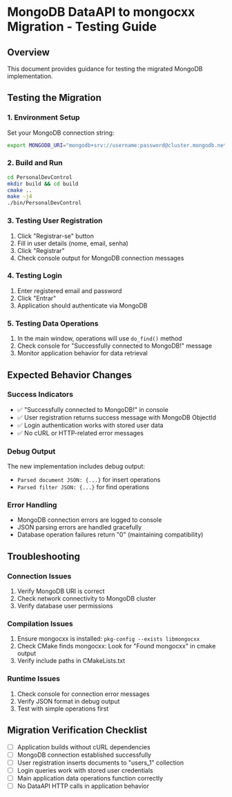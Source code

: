 # MongoDB DataAPI to mongocxx Migration - Testing Guide

## Overview
This document provides guidance for testing the migrated MongoDB implementation.

## Testing the Migration

### 1. Environment Setup
Set your MongoDB connection string:
```bash
export MONGODB_URI="mongodb+srv://username:password@cluster.mongodb.net/database"
```

### 2. Build and Run
```bash
cd PersonalDevControl
mkdir build && cd build
cmake ..
make -j4
./bin/PersonalDevControl
```

### 3. Testing User Registration
1. Click "Registrar-se" button
2. Fill in user details (nome, email, senha)
3. Click "Registrar"
4. Check console output for MongoDB connection messages

### 4. Testing Login
1. Enter registered email and password
2. Click "Entrar"
3. Application should authenticate via MongoDB

### 5. Testing Data Operations
1. In the main window, operations will use `do_find()` method
2. Check console for "Successfully connected to MongoDB!" message
3. Monitor application behavior for data retrieval

## Expected Behavior Changes

### Success Indicators
- ✅ "Successfully connected to MongoDB!" in console
- ✅ User registration returns success message with MongoDB ObjectId
- ✅ Login authentication works with stored user data
- ✅ No cURL or HTTP-related error messages

### Debug Output
The new implementation includes debug output:
- `Parsed document JSON: {...}` for insert operations
- `Parsed filter JSON: {...}` for find operations

### Error Handling
- MongoDB connection errors are logged to console
- JSON parsing errors are handled gracefully
- Database operation failures return "0" (maintaining compatibility)

## Troubleshooting

### Connection Issues
1. Verify MongoDB URI is correct
2. Check network connectivity to MongoDB cluster
3. Verify database user permissions

### Compilation Issues
1. Ensure mongocxx is installed: `pkg-config --exists libmongocxx`
2. Check CMake finds mongocxx: Look for "Found mongocxx" in cmake output
3. Verify include paths in CMakeLists.txt

### Runtime Issues
1. Check console for connection error messages
2. Verify JSON format in debug output
3. Test with simple operations first

## Migration Verification Checklist
- [ ] Application builds without cURL dependencies
- [ ] MongoDB connection established successfully
- [ ] User registration inserts documents to "users_1" collection
- [ ] Login queries work with stored user credentials
- [ ] Main application data operations function correctly
- [ ] No DataAPI HTTP calls in application behavior
